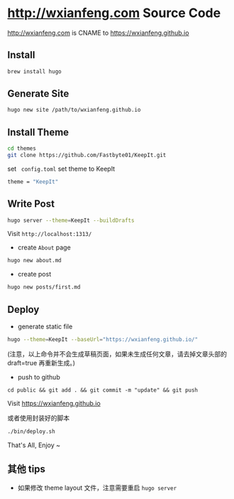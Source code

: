http://wxianfeng.com Source Code
====
http://wxianfeng.com is CNAME to https://wxianfeng.github.io

## Install
```bash
brew install hugo
```

## Generate Site
```bash
hugo new site /path/to/wxianfeng.github.io
```

## Install Theme
```bash
cd themes
git clone https://github.com/Fastbyte01/KeepIt.git
```

set ` config.toml` set theme to KeepIt
```bash
theme = "KeepIt"
```

## Write Post
```bash
hugo server --theme=KeepIt --buildDrafts
```

Visit `http://localhost:1313/`

* create `About` page
```bash
hugo new about.md
```

* create post
```bash
hugo new posts/first.md
```

## Deploy
* generate static file
```bash
hugo --theme=KeepIt --baseUrl="https://wxianfeng.github.io/"
```
(注意，以上命令并不会生成草稿页面，如果未生成任何文章，请去掉文章头部的 draft=true 再重新生成。)

* push to github
```
cd public && git add . && git commit -m "update" && git push
```

Visit https://wxianfeng.github.io

或者使用封装好的脚本

```bash
./bin/deploy.sh
```

That's All, Enjoy ~

## 其他 tips
* 如果修改 theme layout 文件，注意需要重启 `hugo server`

